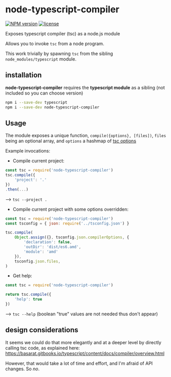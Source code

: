 # node-typescript-compiler
[![NPM version](https://badge.fury.io/js/node-typescript-compiler.png)](http://badge.fury.io/js/node-typescript-compiler)
[![license](http://img.shields.io/badge/license-public_domain-brightgreen.png)](http://unlicense.org/)

Exposes typescript compiler (tsc) as a node.js module

Allows you to invoke `tsc` from a node program.

This work trivially by spawning `tsc` from the sibling `node_modules/typescript` module.


## installation
**node-typescript-compiler** requires the **typescript module** as a sibling (not included so you can choose version)

```bash
npm i --save-dev typescript
npm i --save-dev node-typescript-compiler
```

## Usage

The module exposes a unique function, `compile({options}, [files])`,
`files` being an optional array,
and `options` a hashmap of [tsc options](https://www.typescriptlang.org/docs/handbook/compiler-options.html)

Example invocations:

* Compile current project:

```js
const tsc = require('node-typescript-compiler')
tsc.compile({
	'project': '.'
})
.then(...)
```
--> `tsc --project .`

* Compile current project with some options overridden:

```js
const tsc = require('node-typescript-compiler')
const tsconfig = { json: require('../tsconfig.json') }

tsc.compile(
	Object.assign({}, tsconfig.json.compilerOptions, {
		'declaration': false,
		'outDir': 'dist/es6.amd',
		'module': 'amd'
	}),
	tsconfig.json.files,
)
```

* Get help:

```js
const tsc = require('node-typescript-compiler')

return tsc.compile({
	'help': true
})
```
--> `tsc --help` (boolean "true" values are not needed thus don't appear)

## design considerations
It seems we could do that more elegantly and at a deeper level by directly calling tsc code, as explained here: https://basarat.gitbooks.io/typescript/content/docs/compiler/overview.html

However, that would take a lot of time and effort, and I'm afraid of API changes. So *no*.

